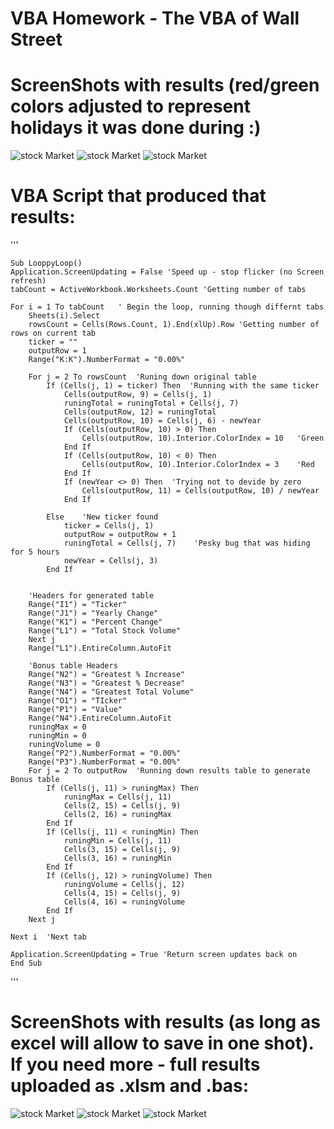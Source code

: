 # VBA Homework - The VBA of Wall Street

# ScreenShots with results (red/green colors adjusted to represent holidays it was done during :)

![stock Market](2014_Short_ScreenShot_WithBonus.png)
![stock Market](2015_Short_ScreenShot_WithBonus.png)
![stock Market](2016_Short_ScreenShot_WithBonus.png)

# VBA Script that produced that results:

'''

    Sub LooppyLoop()
    Application.ScreenUpdating = False 'Speed up - stop flicker (no Screen refresh)
    tabCount = ActiveWorkbook.Worksheets.Count 'Getting number of tabs
    
    For i = 1 To tabCount   ' Begin the loop, running though differnt tabs
        Sheets(i).Select
        rowsCount = Cells(Rows.Count, 1).End(xlUp).Row 'Getting number of rows on current tab
        ticker = ""
        outputRow = 1
        Range("K:K").NumberFormat = "0.00%"
                
        For j = 2 To rowsCount  'Runing down original table
            If (Cells(j, 1) = ticker) Then  'Running with the same ticker
                Cells(outputRow, 9) = Cells(j, 1)
                runingTotal = runingTotal + Cells(j, 7)
                Cells(outputRow, 12) = runingTotal
                Cells(outputRow, 10) = Cells(j, 6) - newYear
                If (Cells(outputRow, 10) > 0) Then
                    Cells(outputRow, 10).Interior.ColorIndex = 10   'Green
                End If
                If (Cells(outputRow, 10) < 0) Then
                    Cells(outputRow, 10).Interior.ColorIndex = 3    'Red
                End If
                If (newYear <> 0) Then  'Trying not to devide by zero
                    Cells(outputRow, 11) = Cells(outputRow, 10) / newYear
                End If
                                
            Else    'New ticker found
                ticker = Cells(j, 1)
                outputRow = outputRow + 1
                runingTotal = Cells(j, 7)    'Pesky bug that was hiding for 5 hours
                newYear = Cells(j, 3)
            End If
            
            
        'Headers for generated table
        Range("I1") = "Ticker"
        Range("J1") = "Yearly Change"
        Range("K1") = "Percent Change"
        Range("L1") = "Total Stock Volume"
        Next j
        Range("L1").EntireColumn.AutoFit
        
        'Bonus table Headers
        Range("N2") = "Greatest % Increase"
        Range("N3") = "Greatest % Decrease"
        Range("N4") = "Greatest Total Volume"
        Range("O1") = "TIcker"
        Range("P1") = "Value"
        Range("N4").EntireColumn.AutoFit
        runingMax = 0
        runingMin = 0
        runingVolume = 0
        Range("P2").NumberFormat = "0.00%"
        Range("P3").NumberFormat = "0.00%"
        For j = 2 To outputRow  'Running down results table to generate Bonus table
            If (Cells(j, 11) > runingMax) Then
                runingMax = Cells(j, 11)
                Cells(2, 15) = Cells(j, 9)
                Cells(2, 16) = runingMax
            End If
            If (Cells(j, 11) < runingMin) Then
                runingMin = Cells(j, 11)
                Cells(3, 15) = Cells(j, 9)
                Cells(3, 16) = runingMin
            End If
            If (Cells(j, 12) > runingVolume) Then
                runingVolume = Cells(j, 12)
                Cells(4, 15) = Cells(j, 9)
                Cells(4, 16) = runingVolume
            End If
        Next j
    
    Next i  'Next tab
    
    Application.ScreenUpdating = True 'Return screen updates back on
    End Sub

'''

# ScreenShots with results (as long as excel will allow to save in one shot). If you need more - full results uploaded as .xlsm and .bas: 
![stock Market](2014_Longer_ScreenShot.jpg)
![stock Market](2015_Longer_ScreenShot.jpg)
![stock Market](2016_Longer_ScreenShot.jpg)
